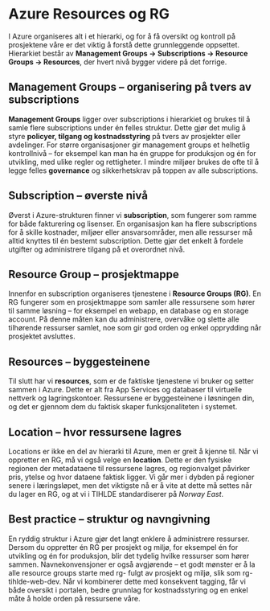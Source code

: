 # Azure Resources og RG

I Azure organiseres alt i et hierarki, og for å få oversikt og kontroll på prosjektene våre er det viktig å forstå dette grunnleggende oppsettet. Hierarkiet består av **Management Groups → Subscriptions → Resource Groups → Resources**, der hvert nivå bygger videre på det forrige.

## Management Groups – organisering på tvers av subscriptions

**Management Groups** ligger over subscriptions i hierarkiet og brukes til å samle flere subscriptions under én felles struktur. Dette gjør det mulig å styre **policyer, tilgang og kostnadsstyring** på tvers av prosjekter eller avdelinger. For større organisasjoner gir management groups et helhetlig kontrollnivå – for eksempel kan man ha én gruppe for produksjon og én for utvikling, med ulike regler og rettigheter. I mindre miljøer brukes de ofte til å legge felles **governance** og sikkerhetskrav på toppen av alle subscriptions.

## Subscription – øverste nivå

Øverst i Azure-strukturen finner vi **subscription**, som fungerer som ramme for både fakturering og lisenser. En organisasjon kan ha flere subscriptions for å skille kostnader, miljøer eller ansvarsområder, men alle ressurser må alltid knyttes til én bestemt subscription. Dette gjør det enkelt å fordele utgifter og administrere tilgang på et overordnet nivå.

## Resource Group – prosjektmappe

Innenfor en subscription organiseres tjenestene i **Resource Groups (RG)**. En RG fungerer som en prosjektmappe som samler alle ressursene som hører til samme løsning – for eksempel en webapp, en database og en storage account. På denne måten kan du administrere, overvåke og slette alle tilhørende ressurser samlet, noe som gir god orden og enkel opprydding når prosjektet avsluttes.

## Resources – byggesteinene

Til slutt har vi **resources**, som er de faktiske tjenestene vi bruker og setter sammen i Azure. Dette er alt fra App Services og databaser til virtuelle nettverk og lagringskontoer. Ressursene er byggesteinene i løsningen din, og det er gjennom dem du faktisk skaper funksjonaliteten i systemet.

## Location – hvor ressursene lagres

Locations er ikke en del av hierarki til Azure, men er greit å kjenne til.
Når vi oppretter en RG, må vi også velge en **location**. Dette er den fysiske regionen der metadataene til ressursene lagres, og regionvalget påvirker pris, ytelse og hvor dataene faktisk ligger. Vi går mer i dybden på regioner senere i læringsløpet, men det viktigste nå er å vite at dette må settes når du lager en RG, og at vi i TIHLDE standardiserer på *Norway East*.

## Best practice – struktur og navngivning

En ryddig struktur i Azure gjør det langt enklere å administrere ressurser. Dersom du oppretter én RG per prosjekt og miljø, for eksempel én for utvikling og én for produksjon, blir det tydelig hvilke ressurser som hører sammen. Navnekonvensjoner er også avgjørende – et godt mønster er å la alle resource groups starte med rg- fulgt av prosjekt og miljø, slik som rg-tihlde-web-dev. Når vi kombinerer dette med konsekvent tagging, får vi både oversikt i portalen, bedre grunnlag for kostnadsstyring og en enkel måte å holde orden på ressursene våre.